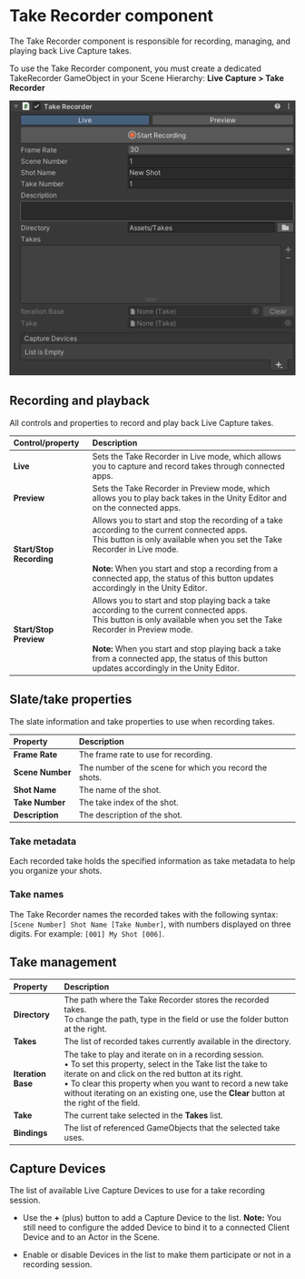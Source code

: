 # Take Recorder component

The Take Recorder component is responsible for recording, managing, and playing back Live Capture takes.

To use the Take Recorder component, you must create a dedicated TakeRecorder GameObject in your Scene Hierarchy: **Live Capture > Take Recorder**

![Take Recorder Component](images/ref-component-take-recorder.png)

## Recording and playback

All controls and properties to record and play back Live Capture takes.

| Control/property | Description |
|:---|:---|
| **Live** | Sets the Take Recorder in Live mode, which allows you to capture and record takes through connected apps. |
| **Preview** | Sets the Take Recorder in Preview mode, which allows you to play back takes in the Unity Editor and on the connected apps. |
| **Start/Stop Recording** | Allows you to start and stop the recording of a take according to the current connected apps.<br />This button is only available when you set the Take Recorder in Live mode.<br /><br />**Note:** When you start and stop a recording from a connected app, the status of this button updates accordingly in the Unity Editor. |
| **Start/Stop Preview** | Allows you to start and stop playing back a take according to the current connected apps.<br />This button is only available when you set the Take Recorder in Preview mode.<br /><br />**Note:** When you start and stop playing back a take from a connected app, the status of this button updates accordingly in the Unity Editor. |

## Slate/take properties

The slate information and take properties to use when recording takes.

| Property | Description |
|:---|:---|
| **Frame Rate** | The frame rate to use for recording. |
| **Scene Number** | The number of the scene for which you record the shots. |
| **Shot Name** | The name of the shot. |
| **Take Number** | The take index of the shot. |
| **Description** | The description of the shot. |

### Take metadata

Each recorded take holds the specified information as take metadata to help you organize your shots.

### Take names
The Take Recorder names the recorded takes with the following syntax: `[Scene Number] Shot Name [Take Number]`, with numbers displayed on three digits. For example: `[001] My Shot [006]`.

## Take management

| Property | Description |
|:---|:---|
| **Directory** | The path where the Take Recorder stores the recorded takes.<br />To change the path, type in the field or use the folder button at the right. |
| **Takes** | The list of recorded takes currently available in the directory. |
| **Iteration Base** | The take to play and iterate on in a recording session.<br />• To set this property, select in the Take list the take to iterate on and click on the red button at its right.<br />• To clear this property when you want to record a new take without iterating on an existing one, use the **Clear** button at the right of the field. |
| **Take** | The current take selected in the **Takes** list. |
| **Bindings** | The list of referenced GameObjects that the selected take uses. |

## Capture Devices

The list of available Live Capture Devices to use for a take recording session.

* Use the **+** (plus) button to add a Capture Device to the list.
  **Note:** You still need to configure the added Device to bind it to a connected Client Device and to an Actor in the Scene.

* Enable or disable Devices in the list to make them participate or not in a recording session.

